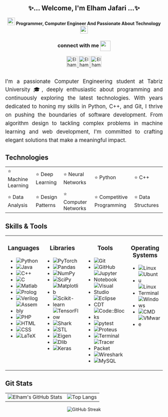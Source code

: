 <div align="center">
  <h2><strong>✨... Welcome, I'm Elham Jafari ...✨</strong></h2>
  <img src="https://github.com/rajput2107/rajput2107/blob/master/Assets/Earth.gif" width="24px">
  <strong>Programmer, Computer Engineer And Passionate About Technology</strong>
  <img src="https://github.com/rajput2107/rajput2107/blob/master/Assets/Earth.gif" width="24px">
</div>


<div align="center">
  <h3>connect with me <img align="center" src="https://github.com/rajput2107/rajput2107/blob/master/Assets/Handshake.gif" height="33px" /></h3>
  <p>
    <a href="https://www.linkedin.com/in/elhamm-jafari" target="blank">
      <img alt="Elham's LinkedIn" width="35px" src="https://www.vectorlogo.zone/logos/linkedin/linkedin-icon.svg" />
    </a>
    <a href="https://github.com/jElhamm" target="blank">
      <img alt="Elham's GitHub" width="35px" src="https://www.vectorlogo.zone/logos/github/github-icon.svg" />
    </a>
    <a href="mailto:elhamjafari200312@gmail.com" target="blank">
      <img alt="Elham's Email" width="35px" src="https://www.vectorlogo.zone/logos/gmail/gmail-icon.svg" />
    </a>
  </p>
</div>



## 
<div align="left" style="max-width: 600px; margin: 0 auto;">
  <p style="font-size: 1.2em; line-height: 1.6; text-align: justify;">
    I'm a passionate Computer Engineering student at Tabriz University 🎓, deeply enthusiastic about programming and continuously exploring the latest technologies. With years dedicated to honing my skills in Python, C++, and Git, I thrive on pushing the boundaries of software development. From algorithm design to tackling complex problems in machine learning and web development, I'm committed to crafting elegant solutions that make a meaningful impact.
  </p>
</div>


## <div align="Left">Technologies</div>
<div align="center">
    <table>
        <tr>
            <td>⭐️ Machine Learning</td>
            <td>⭐️ Deep Learning</td>
            <td>⭐️ Neural Networks</td>
            <td>⭐️ Python</td>
            <td>⭐️ C++</td>
        </tr>
        <tr>
            <td>⭐️ Data Analysis</td>
            <td>⭐️ Design Patterns</td>
            <td>⭐️ Computer Networks</td>
            <td>⭐️ Competitive Programming</td>
            <td>⭐️ Data Structures</td>
        </tr>
    </table>
</div>



## <div align="Left">Skills & Tools</div>

<div align="center">

<table>
  <tr>
    <td align="center" valign="top" width="25%">
      <h3>Languages</h3>
      <div align="left">
        <ul>
          <li><img src="https://img.shields.io/badge/-Python-333333?style=flat&logo=python" alt="Python"></li>
          <li><img src="https://img.shields.io/badge/-Java-333333?style=flat&logo=java" alt="Java"></li>
          <li><img src="https://img.shields.io/badge/-C++-333333?style=flat&logo=c%2B%2B" alt="C++"></li>
          <li><img src="https://img.shields.io/badge/-C-333333?style=flat&logo=c" alt="C"></li>
          <li><img src="https://img.shields.io/badge/-Matlab-333333?style=flat&logo=mathworks" alt="Matlab"></li>
          <li><img src="https://img.shields.io/badge/-Prolog-333333?style=flat" alt="Prolog"></li>
          <li><img src="https://img.shields.io/badge/-Verilog-333333?style=flat" alt="Verilog"></li>
          <li><img src="https://img.shields.io/badge/-Assembly-333333?style=flat" alt="Assembly"></li>
          <li><img src="https://img.shields.io/badge/-PHP-333333?style=flat&logo=php" alt="PHP"></li>
          <li><img src="https://img.shields.io/badge/-HTML-333333?style=flat&logo=html5" alt="HTML"></li>
          <li><img src="https://img.shields.io/badge/-CSS-333333?style=flat&logo=css3" alt="CSS"></li>
          <li><img src="https://img.shields.io/badge/-LaTeX-333333?style=flat&logo=latex" alt="LaTeX"></li>
        </ul>
      </div>
    </td>
    <td align="center" valign="top" width="25%">
      <h3>Libraries</h3>
      <div align="left">
        <ul>
          <li><img src="https://img.shields.io/badge/-PyTorch-333333?style=flat&logo=pytorch" alt="PyTorch"></li>
          <li><img src="https://img.shields.io/badge/-Pandas-333333?style=flat&logo=pandas" alt="Pandas"></li>
          <li><img src="https://img.shields.io/badge/-NumPy-333333?style=flat&logo=numpy" alt="NumPy"></li>
          <li><img src="https://img.shields.io/badge/-SciPy-333333?style=flat&logo=scipy" alt="SciPy"></li>
          <li><img src="https://img.shields.io/badge/-Matplotlib-333333?style=flat&logo=matplotlib" alt="Matplotlib"></li>
          <li><img src="https://img.shields.io/badge/-Scikit--learn-333333?style=flat" alt="Scikit-learn"></li>
          <li><img src="https://img.shields.io/badge/-TensorFlow-333333?style=flat&logo=tensorflow" alt="TensorFlow"></li>
          <li><img src="https://img.shields.io/badge/-Shark-333333?style=flat&logo=shark" alt="Shark"></li>
          <li><img src="https://img.shields.io/badge/-STL-333333?style=flat&logo=c%2B%2B" alt="STL"></li>
          <li><img src="https://img.shields.io/badge/-Eigen-333333?style=flat&logo=eigen" alt="Eigen"></li>
          <li><img src="https://img.shields.io/badge/-Dlib-333333?style=flat&logo=dlib" alt="Dlib"></li>
          <li><img src="https://img.shields.io/badge/-Keras-333333?style=flat&logo=keras" alt="Keras"></li>
        </ul>
      </div>
    </td>
    <td align="center" valign="top" width="25%">
      <h3>Tools</h3>
      <div align="left">
        <ul>
          <li><img src="https://img.shields.io/badge/-Git-333333?style=flat&logo=git" alt="Git"></li>
          <li><img src="https://img.shields.io/badge/-GitHub-333333?style=flat&logo=github" alt="GitHub"></li>
          <li><img src="https://img.shields.io/badge/-Jupyter%20Notebook-333333?style=flat&logo=jupyter" alt="Jupyter Notebook"></li>
          <li><img src="https://img.shields.io/badge/-Visual%20Studio-333333?style=flat&logo=visual-studio" alt="Visual Studio"></li>
          <li><img src="https://img.shields.io/badge/-Eclipse%20CDT-333333?style=flat&logo=eclipse" alt="Eclipse CDT"></li>
          <li><img src="https://img.shields.io/badge/-Code::Blocks-333333?style=flat&logo=codeblocks" alt="Code::Blocks"></li>
          <li><img src="https://img.shields.io/badge/-pytest-333333?style=flat&logo=pytest" alt="pytest"></li>
          <li><img src="https://img.shields.io/badge/-Proteus-333333?style=flat" alt="Proteus"></li>
          <li><img src="https://img.shields.io/badge/-Terminal-333333?style=flat&logo=terminal" alt="Terminal"></li>
          <li><img src="https://img.shields.io/badge/-Tracer%20Packet-333333?style=flat" alt="Tracer Packet"></li>
          <li><img src="https://img.shields.io/badge/-Wireshark-333333?style=flat&logo=wireshark" alt="Wireshark"></li>
          <li><img src="https://img.shields.io/badge/-MySQL-333333?style=flat&logo=mysql" alt="MySQL"></li>
        </ul>
      </div>
    </td>
    <td align="center" valign="top" width="25%">
      <h3>Operating Systems</h3>
      <div align="left">
        <ul>
          <li><img src="https://img.shields.io/badge/-Linux-333333?style=flat&logo=linux" alt="Linux"></li>
          <li><img src="https://img.shields.io/badge/-Ubuntu-333333?style=flat&logo=ubuntu" alt="Ubuntu"></li>
          <li><img src="https://img.shields.io/badge/-Linux%20Terminal-333333?style=flat&logo=linux" alt="Linux Terminal"></li>
          <li><img src="https://img.shields.io/badge/-Windows-333333?style=flat&logo=windows" alt="Windows"></li>
          <li><img src="https://img.shields.io/badge/-CMD-333333?style=flat&logo=windows" alt="CMD"></li>
          <li><img src="https://img.shields.io/badge/-VMware-333333?style=flat" alt="VMware"></li>
        </ul>
      </div>
    </td>
  </tr>
</table>

</div>


## <div align="Left">Git Stats</div>
</div>

<div align="center">

|  |  |
| :---: | :---: |
| ![Elham's GitHub Stats](https://github-readme-stats.vercel.app/api?username=jElhamm&show_icons=true&theme=radical&line_height=27&v=5) | ![Top Langs](https://github-readme-stats.vercel.app/api/top-langs/?username=jElhamm&langs_count=10&theme=radical&layout=compact) |

![GitHub Streak](https://github-readme-streak-stats.herokuapp.com/?user=jElhamm&theme=radical)

</div>
